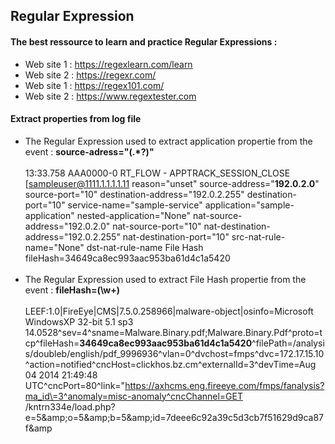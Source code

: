 ## Regular Expression
#### The best ressource to learn and practice Regular Expressions :
- Web site 1 : https://regexlearn.com/learn 
- Web site 2 : https://regexr.com/
- Web site 1 : https://regex101.com/ 
- Web site 2 : https://www.regextester.com
#### Extract properties from log file
 - The Regular Expression used to extract application propertie from the event : <b>source-adress="(.*?)" </b> <br/><br/>
13:33.758 AAA0000-0 RT_FLOW - APPTRACK_SESSION_CLOSE [sampleuser@1111.1.1.1.1.11 reason="unset" source-address="<b>192.0.2.0</b>" source-port="10" destination-address="192.0.2.255" destination-port="10" service-name="sample-service" application="sample-application" nested-application="None" nat-source-address="192.0.2.0" nat-source-port="10" nat-destination-address="192.0.2.255" nat-destination-port="10" src-nat-rule-name="None" dst-nat-rule-name
File Hash fileHash=34649ca8ec993aac953ba61d4c1a5420
<br/><br/>
- The Regular Expression used to extract File Hash propertie from the event : <b>fileHash=(\w+)</b><br/><br/>
LEEF:1.0|FireEye|CMS|7.5.0.258966|malware-object|osinfo=Microsoft WindowsXP 32-bit 5.1 sp3 14.0528^sev=4^sname=Malware.Binary.pdf;Malware.Binary.Pdf^proto=tcp^fileHash=<b>34649ca8ec993aac953ba61d4c1a5420</b>^filePath=/analysis/doubleb/english/pdf_9996936^vlan=0^dvchost=fmps^dvc=172.17.15.10^action=notified^cncHost=clickhos.bz.cm^externalId=3^devTime=Aug 04 2014 21:49:48 UTC^cncPort=80^link="https://axhcms.eng.fireeye.com/fmps/fanalysis?ma_id\=3^anomaly=misc-anomaly^cncChannel=GET /kntrn334e/load.php?e\=5&amp;amp;o\=5&amp;amp;b\=5&amp;amp;id\=7deee6c92a39c5d3cb7f51629d9ca87f&amp;amp
